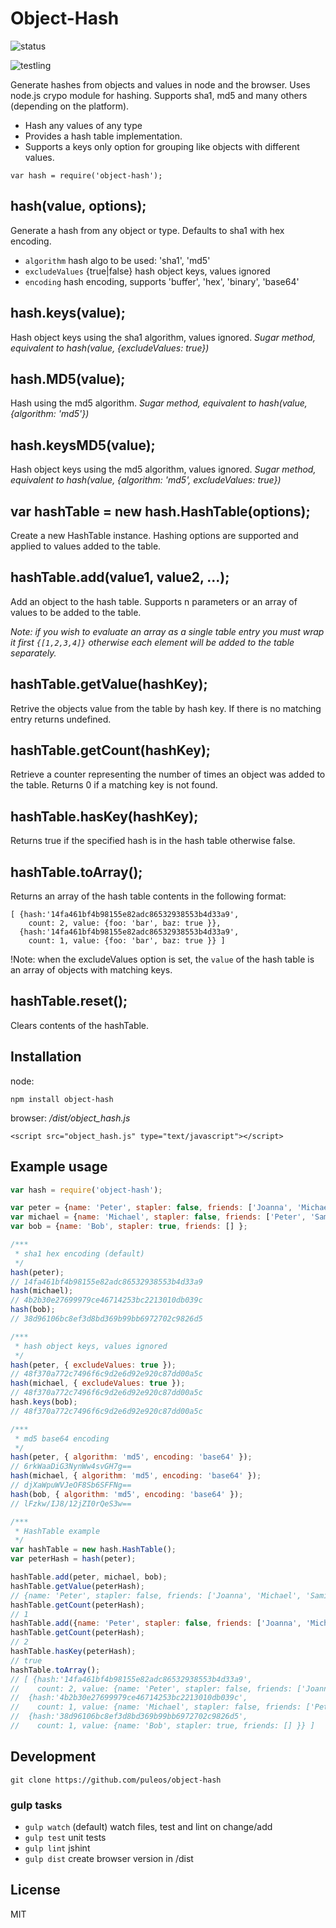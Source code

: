 # Object-Hash

![status](https://secure.travis-ci.org/puleos/object-hash.png?branch=master)

![testling](https://ci.testling.com/puleos/object-hash.png?v=0.2.0)

Generate hashes from objects and values in node and the browser.  Uses node.js
crypo module for hashing.  Supports sha1, md5 and many others (depending on the platform).

* Hash any values of any type
* Provides a hash table implementation.
* Supports a keys only option for grouping like objects with different values.

```
var hash = require('object-hash');
```
## hash(value, options);
Generate a hash from any object or type.  Defaults to sha1 with hex encoding.
*  `algorithm` hash algo to be used: 'sha1', 'md5'
*  `excludeValues` {true|false} hash object keys, values ignored
*  `encoding` hash encoding, supports 'buffer', 'hex', 'binary', 'base64'

## hash.keys(value);
Hash object keys using the sha1 algorithm, values ignored.
*Sugar method, equivalent to hash(value, {excludeValues: true})*

## hash.MD5(value);
Hash using the md5 algorithm.
*Sugar method, equivalent to hash(value, {algorithm: 'md5'})*

## hash.keysMD5(value);
Hash object keys using the md5 algorithm, values ignored.
*Sugar method, equivalent to hash(value, {algorithm: 'md5', excludeValues: true})*

## var hashTable = new hash.HashTable(options);
Create a new HashTable instance.  Hashing options are supported and applied to values
added to the table.

## hashTable.add(value1, value2, ...);
Add an object to the hash table. Supports n parameters or an array of values to be
added to the table.  

*Note: if you wish to evaluate an array as a single table entry
you must wrap it first `{[1,2,3,4]}` otherwise each element will be added to the
table separately.*

## hashTable.getValue(hashKey);
Retrive the objects value from the table by hash key.  If there is no matching entry
returns undefined.

## hashTable.getCount(hashKey);
Retrieve a counter representing the number of times an object was added to
the table.  Returns 0 if a matching key is not found.

## hashTable.hasKey(hashKey);
Returns true if the specified hash is in the hash table otherwise false.

## hashTable.toArray();
Returns an array of the hash table contents in the following format:
```
[ {hash:'14fa461bf4b98155e82adc86532938553b4d33a9',
    count: 2, value: {foo: 'bar', baz: true }},
  {hash:'14fa461bf4b98155e82adc86532938553b4d33a9',
    count: 1, value: {foo: 'bar', baz: true }} ]
```
!Note: when the excludeValues option is set, the `value` of the hash table is an array of objects with matching keys.

## hashTable.reset();
Clears contents of the hashTable.

## Installation

node:
```
npm install object-hash
```

browser: */dist/object_hash.js*
```
<script src="object_hash.js" type="text/javascript"></script>
```

## Example usage
```js
var hash = require('object-hash');

var peter = {name: 'Peter', stapler: false, friends: ['Joanna', 'Michael', 'Samir'] };
var michael = {name: 'Michael', stapler: false, friends: ['Peter', 'Samir'] };
var bob = {name: 'Bob', stapler: true, friends: [] };

/***
 * sha1 hex encoding (default)
 */
hash(peter);
// 14fa461bf4b98155e82adc86532938553b4d33a9
hash(michael);
// 4b2b30e27699979ce46714253bc2213010db039c
hash(bob);
// 38d96106bc8ef3d8bd369b99bb6972702c9826d5

/***
 * hash object keys, values ignored
 */
hash(peter, { excludeValues: true });
// 48f370a772c7496f6c9d2e6d92e920c87dd00a5c
hash(michael, { excludeValues: true });
// 48f370a772c7496f6c9d2e6d92e920c87dd00a5c
hash.keys(bob);
// 48f370a772c7496f6c9d2e6d92e920c87dd00a5c

/***
 * md5 base64 encoding
 */
hash(peter, { algorithm: 'md5', encoding: 'base64' });
// 6rkWaaDiG3NynWw4svGH7g==
hash(michael, { algorithm: 'md5', encoding: 'base64' });
// djXaWpuWVJeOF8Sb6SFFNg==
hash(bob, { algorithm: 'md5', encoding: 'base64' });
// lFzkw/IJ8/12jZI0rQeS3w==

/***
 * HashTable example
 */
var hashTable = new hash.HashTable();
var peterHash = hash(peter);

hashTable.add(peter, michael, bob);
hashTable.getValue(peterHash);
// {name: 'Peter', stapler: false, friends: ['Joanna', 'Michael', 'Samir'] };
hashTable.getCount(peterHash);
// 1
hashTable.add({name: 'Peter', stapler: false, friends: ['Joanna', 'Michael', 'Samir'] });
hashTable.getCount(peterHash);
// 2
hashTable.hasKey(peterHash);
// true
hashTable.toArray();
// [ {hash:'14fa461bf4b98155e82adc86532938553b4d33a9',
//    count: 2, value: {name: 'Peter', stapler: false, friends: ['Joanna', 'Michael', 'Samir'] }},
//  {hash:'4b2b30e27699979ce46714253bc2213010db039c',
//    count: 1, value: {name: 'Michael', stapler: false, friends: ['Peter', 'Samir'] }},
//  {hash:'38d96106bc8ef3d8bd369b99bb6972702c9826d5',
//    count: 1, value: {name: 'Bob', stapler: true, friends: [] }} ]
```

## Development

```
git clone https://github.com/puleos/object-hash
```

### gulp tasks
* `gulp watch` (default) watch files, test and lint on change/add
* `gulp test` unit tests
* `gulp lint` jshint
* `gulp dist` create browser version in /dist

## License
MIT
